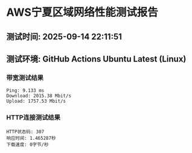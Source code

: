 # AWS宁夏区域网络性能测试报告
## 测试时间: 2025-09-14 22:11:51
## 测试环境: GitHub Actions Ubuntu Latest (Linux)

### 带宽测试结果
```
Ping: 9.133 ms
Download: 2015.38 Mbit/s
Upload: 1757.53 Mbit/s
```

### HTTP连接测试结果
```
HTTP状态码: 307
响应时间: 1.465287秒
下载速度: 0字节/秒
```


